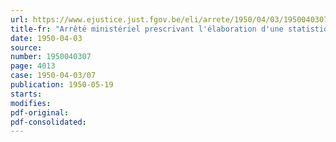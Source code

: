```yaml
---
url: https://www.ejustice.just.fgov.be/eli/arrete/1950/04/03/1950040307/justel
title-fr: "Arrêté ministériel prescrivant l'élaboration d'une statistique mensuelle de l'activité dans l'industrie de la margarine et du mouvement des stocks dans cette industrie"
date: 1950-04-03
source:
number: 1950040307
page: 4013
case: 1950-04-03/07
publication: 1950-05-19
starts:
modifies:
pdf-original:
pdf-consolidated:
---
```


